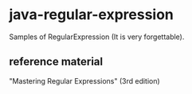# java-regular-expression
Samples of RegularExpression (It is very forgettable).
## reference material
"Mastering Regular Expressions" (3rd edition) 